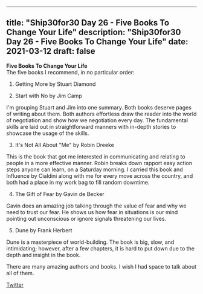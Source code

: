 
---
title: "Ship30for30 Day 26 - Five Books To Change Your Life"
description: "Ship30for30 Day 26 - Five Books To Change Your Life"
date: 2021-03-12
draft: false
---
**Five Books To Change Your Life**  
The five books I recommend, in no particular order:  

1. Getting More by Stuart Diamond

2. Start with No by Jim Camp

I'm grouping Stuart and Jim into one summary. Both books deserve pages of writing about them. Both authors effortless draw the reader into the world of negotiation and show how we negotiation every day. The fundamental skills are laid out in straightforward manners with in-depth stories to showcase the usage of the skills.  

3. It's Not All About "Me" by Robin Dreeke

This is the book that got me interested in communicating and relating to people in a more effective manner. Robin breaks down rapport easy action steps anyone can learn, on a Saturday morning. I carried this book and Influence by Cialdini along with me for every move across the country, and both had a place in my work bag to fill random downtime. 

4. The Gift of Fear by Gavin de Becker

Gavin does an amazing job talking through the value of fear and why we need to trust our fear. He shows us how fear in situations is our mind pointing out unconscious or ignore signals threatening our lives.  

5. Dune by Frank Herbert

Dune is a masterpiece of world-building. The book is big, slow, and intimidating; however, after a few chapters, it is hard to put down due to the depth and insight in the book.  

There are many amazing authors and books. I wish I had space to talk about all of them.  


[Twitter](https://twitter.com/hippiebikeracer/status/1370389297606578178?s=20)